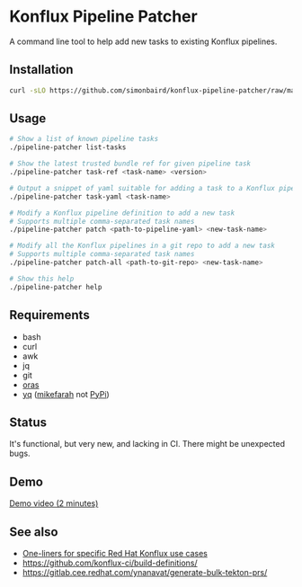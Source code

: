
# Konflux Pipeline Patcher

A command line tool to help add new tasks to existing Konflux pipelines.

## Installation

```bash
curl -sLO https://github.com/simonbaird/konflux-pipeline-patcher/raw/main/pipeline-patcher && chmod a+x ./pipeline-patcher
```

## Usage

```bash
# Show a list of known pipeline tasks
./pipeline-patcher list-tasks

# Show the latest trusted bundle ref for given pipeline task
./pipeline-patcher task-ref <task-name> <version>

# Output a snippet of yaml suitable for adding a task to a Konflux pipeline
./pipeline-patcher task-yaml <task-name>

# Modify a Konflux pipeline definition to add a new task
# Supports multiple comma-separated task names
./pipeline-patcher patch <path-to-pipeline-yaml> <new-task-name>

# Modify all the Konflux pipelines in a git repo to add a new task
# Supports multiple comma-separated task names
./pipeline-patcher patch-all <path-to-git-repo> <new-task-name>

# Show this help
./pipeline-patcher help
```

## Requirements

* bash
* curl
* awk
* jq
* git
* [oras](https://github.com/oras-project/oras/releases/latest)
* [yq](https://github.com/mikefarah/yq/releases/latest)
  ([mikefarah](https://github.com/mikefarah/yq/) not [PyPi](https://pypi.org/project/yq/))

## Status

It's functional, but very new, and lacking in CI. There might be unexpected bugs.

## Demo

[Demo video (2 minutes)](https://drive.google.com/file/d/1O0dmI9ZiDwMq2JjtxFfM657AUf341pc-/view?usp=sharing)

## See also

* [One-liners for specific Red Hat Konflux use cases](specific-one-liners.md)
* <https://github.com/konflux-ci/build-definitions/>
* <https://gitlab.cee.redhat.com/ynanavat/generate-bulk-tekton-prs/>
